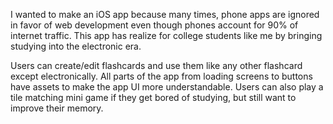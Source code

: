I wanted to make an iOS app because many times, phone apps are ignored in favor of web development even though phones account for 90% of internet traffic. This app has realize for college students like me by bringing studying into the electronic era.

Users can create/edit flashcards and use them like any other flashcard except electronically. All parts of the app from loading screens to buttons have assets to make the app UI more understandable. Users can also play a tile matching mini game if they get bored of studying, but still want to improve their memory.
